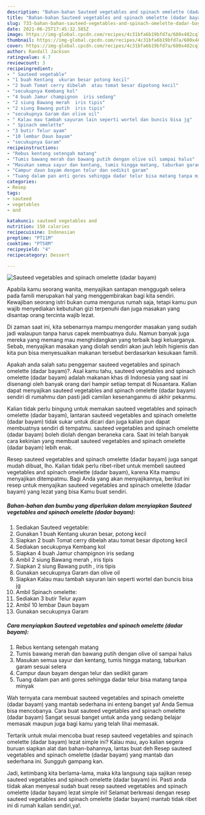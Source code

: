 ```yaml
---
description: "Bahan-bahan Sauteed vegetables and spinach omelette (dadar bayam) yang enak dan Mudah Dibuat"
title: "Bahan-bahan Sauteed vegetables and spinach omelette (dadar bayam) yang enak dan Mudah Dibuat"
slug: 733-bahan-bahan-sauteed-vegetables-and-spinach-omelette-dadar-bayam-yang-enak-dan-mudah-dibuat
date: 2021-06-25T17:45:32.585Z
image: https://img-global.cpcdn.com/recipes/4c31bfa6b19bfd7a/680x482cq70/sauteed-vegetables-and-spinach-omelette-dadar-bayam-foto-resep-utama.jpg
thumbnail: https://img-global.cpcdn.com/recipes/4c31bfa6b19bfd7a/680x482cq70/sauteed-vegetables-and-spinach-omelette-dadar-bayam-foto-resep-utama.jpg
cover: https://img-global.cpcdn.com/recipes/4c31bfa6b19bfd7a/680x482cq70/sauteed-vegetables-and-spinach-omelette-dadar-bayam-foto-resep-utama.jpg
author: Randall Jackson
ratingvalue: 4.7
reviewcount: 3
recipeingredient:
- " Sauteed vegetable"
- "1 buah Kentang  ukuran besar potong kecil"
- "2 buah Tomat cerry dibelah  atau tomat besar dipotong kecil"
- "secukupnya Kembang kol"
- "4 buah Jamur champignon  iris sedang"
- "2 siung Bawang merah  iris tipis"
- "2 siung Bawang putih  iris tipis"
- "secukupnya Garam dan olive oil"
- " Kalau mau tambah sayuran lain seperti wortel dan buncis bisa jg"
- " Spinach omelette"
- "3 butir Telur ayam"
- "10 lembar Daun bayam"
- "secukupnya Garam"
recipeinstructions:
- "Rebus kentang setengah matang"
- "Tumis bawang merah dan bawang putih dengan olive oil sampai halus"
- "Masukan semua sayur dan kentang, tumis hingga matang, taburkan garam sesuai selera"
- "Campur daun bayam dengan telur dan sedikit garam"
- "Tuang dalam pan anti gores sehingga dadar telur bisa matang tanpa minyak"
categories:
- Resep
tags:
- sauteed
- vegetables
- and

katakunci: sauteed vegetables and 
nutrition: 150 calories
recipecuisine: Indonesian
preptime: "PT11M"
cooktime: "PT58M"
recipeyield: "4"
recipecategory: Dessert

---
```



![Sauteed vegetables and spinach omelette (dadar bayam)](https://img-global.cpcdn.com/recipes/4c31bfa6b19bfd7a/680x482cq70/sauteed-vegetables-and-spinach-omelette-dadar-bayam-foto-resep-utama.jpg)

Apabila kamu seorang wanita, menyajikan santapan menggugah selera pada famili merupakan hal yang menggembirakan bagi kita sendiri. Kewajiban seorang istri bukan cuma mengurus rumah saja, tetapi kamu pun wajib menyediakan kebutuhan gizi terpenuhi dan juga masakan yang disantap orang tercinta wajib lezat.

Di zaman  saat ini, kita sebenarnya mampu mengorder masakan yang sudah jadi walaupun tanpa harus capek membuatnya dulu. Namun banyak juga mereka yang memang mau menghidangkan yang terbaik bagi keluarganya. Sebab, menyajikan masakan yang diolah sendiri akan jauh lebih higienis dan kita pun bisa menyesuaikan makanan tersebut berdasarkan kesukaan famili. 



Apakah anda salah satu penggemar sauteed vegetables and spinach omelette (dadar bayam)?. Asal kamu tahu, sauteed vegetables and spinach omelette (dadar bayam) adalah makanan khas di Indonesia yang saat ini disenangi oleh banyak orang dari hampir setiap tempat di Nusantara. Kalian dapat menyajikan sauteed vegetables and spinach omelette (dadar bayam) sendiri di rumahmu dan pasti jadi camilan kesenanganmu di akhir pekanmu.

Kalian tidak perlu bingung untuk memakan sauteed vegetables and spinach omelette (dadar bayam), lantaran sauteed vegetables and spinach omelette (dadar bayam) tidak sukar untuk dicari dan juga kalian pun dapat membuatnya sendiri di tempatmu. sauteed vegetables and spinach omelette (dadar bayam) boleh diolah dengan beraneka cara. Saat ini telah banyak cara kekinian yang membuat sauteed vegetables and spinach omelette (dadar bayam) lebih enak.

Resep sauteed vegetables and spinach omelette (dadar bayam) juga sangat mudah dibuat, lho. Kalian tidak perlu ribet-ribet untuk membeli sauteed vegetables and spinach omelette (dadar bayam), karena Kita mampu menyajikan ditempatmu. Bagi Anda yang akan menyajikannya, berikut ini resep untuk menyajikan sauteed vegetables and spinach omelette (dadar bayam) yang lezat yang bisa Kamu buat sendiri.

<!--inarticleads1-->

##### Bahan-bahan dan bumbu yang diperlukan dalam menyiapkan Sauteed vegetables and spinach omelette (dadar bayam):

1. Sediakan  Sauteed vegetable:
1. Gunakan 1 buah Kentang  ukuran besar, potong kecil
1. Siapkan 2 buah Tomat cerry dibelah  atau tomat besar dipotong kecil
1. Sediakan secukupnya Kembang kol
1. Siapkan 4 buah Jamur champignon  iris sedang
1. Ambil 2 siung Bawang merah , iris tipis
1. Siapkan 2 siung Bawang putih , iris tipis
1. Gunakan secukupnya Garam dan olive oil
1. Siapkan  Kalau mau tambah sayuran lain seperti wortel dan buncis bisa jg
1. Ambil  Spinach omelette:
1. Sediakan 3 butir Telur ayam
1. Ambil 10 lembar Daun bayam
1. Gunakan secukupnya Garam




<!--inarticleads2-->

##### Cara menyiapkan Sauteed vegetables and spinach omelette (dadar bayam):

1. Rebus kentang setengah matang
1. Tumis bawang merah dan bawang putih dengan olive oil sampai halus
1. Masukan semua sayur dan kentang, tumis hingga matang, taburkan garam sesuai selera
1. Campur daun bayam dengan telur dan sedikit garam
1. Tuang dalam pan anti gores sehingga dadar telur bisa matang tanpa minyak




Wah ternyata cara membuat sauteed vegetables and spinach omelette (dadar bayam) yang mantab sederhana ini enteng banget ya! Anda Semua bisa mencobanya. Cara buat sauteed vegetables and spinach omelette (dadar bayam) Sangat sesuai banget untuk anda yang sedang belajar memasak maupun juga bagi kamu yang telah lihai memasak.

Tertarik untuk mulai mencoba buat resep sauteed vegetables and spinach omelette (dadar bayam) lezat simple ini? Kalau mau, ayo kalian segera buruan siapkan alat dan bahan-bahannya, lantas buat deh Resep sauteed vegetables and spinach omelette (dadar bayam) yang mantab dan sederhana ini. Sungguh gampang kan. 

Jadi, ketimbang kita berlama-lama, maka kita langsung saja sajikan resep sauteed vegetables and spinach omelette (dadar bayam) ini. Pasti anda tiidak akan menyesal sudah buat resep sauteed vegetables and spinach omelette (dadar bayam) lezat simple ini! Selamat berkreasi dengan resep sauteed vegetables and spinach omelette (dadar bayam) mantab tidak ribet ini di rumah kalian sendiri,ya!.

